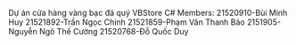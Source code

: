 Dự án cửa hàng vàng bạc đá quý VBStore C#
Members: 
21520910-Bùi Minh Huy
21521892-Trần Ngọc Chinh
21521859-Phạm Văn Thanh Bảo
2151905-Nguyễn Ngô Thế Cường
21520768-Đỗ Quốc Duy

